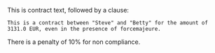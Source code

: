 This is contract text, followed by a clause:
``` <clause name="agreement"/>
This is a contract between "Steve" and "Betty" for the amount of 3131.0 EUR, even in the presence of forcemajeure.
```
There is a penalty of 10% for non compliance.